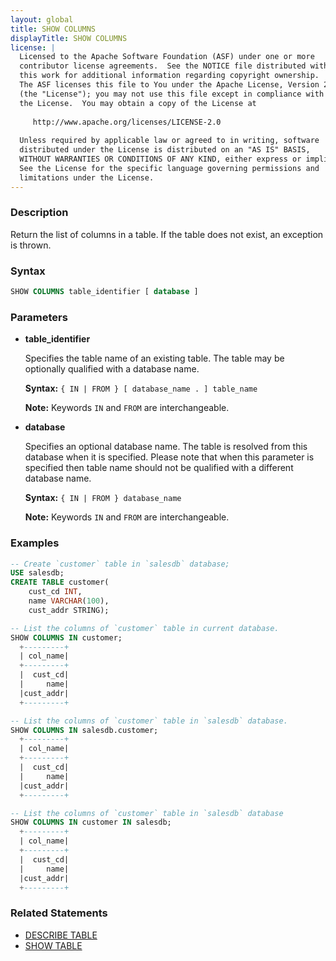 ```yaml
---
layout: global
title: SHOW COLUMNS
displayTitle: SHOW COLUMNS
license: |
  Licensed to the Apache Software Foundation (ASF) under one or more
  contributor license agreements.  See the NOTICE file distributed with
  this work for additional information regarding copyright ownership.
  The ASF licenses this file to You under the Apache License, Version 2.0
  (the "License"); you may not use this file except in compliance with
  the License.  You may obtain a copy of the License at
 
     http://www.apache.org/licenses/LICENSE-2.0
 
  Unless required by applicable law or agreed to in writing, software
  distributed under the License is distributed on an "AS IS" BASIS,
  WITHOUT WARRANTIES OR CONDITIONS OF ANY KIND, either express or implied.
  See the License for the specific language governing permissions and
  limitations under the License.
---
```


### Description

Return the list of columns in a table. If the table does not exist, an exception is thrown.

### Syntax

```sql
SHOW COLUMNS table_identifier [ database ]
```

### Parameters

* **table_identifier**

    Specifies the table name of an existing table. The table may be optionally qualified
    with a database name.

    **Syntax:** `{ IN | FROM } [ database_name . ] table_name`

    **Note:** Keywords `IN` and `FROM` are interchangeable.

* **database**

    Specifies an optional database name. The table is resolved from this database when it
    is specified. Please note that when this parameter is specified then table
    name should not be qualified with a different database name. 

    **Syntax:** `{ IN | FROM } database_name`

    **Note:** Keywords `IN` and `FROM` are interchangeable.

### Examples

```sql
-- Create `customer` table in `salesdb` database;
USE salesdb;
CREATE TABLE customer(
    cust_cd INT,
    name VARCHAR(100),
    cust_addr STRING);

-- List the columns of `customer` table in current database.
SHOW COLUMNS IN customer;
  +---------+
  | col_name|
  +---------+
  |  cust_cd|
  |     name|
  |cust_addr|
  +---------+

-- List the columns of `customer` table in `salesdb` database.
SHOW COLUMNS IN salesdb.customer;
  +---------+
  | col_name|
  +---------+
  |  cust_cd|
  |     name|
  |cust_addr|
  +---------+

-- List the columns of `customer` table in `salesdb` database
SHOW COLUMNS IN customer IN salesdb;
  +---------+
  | col_name|
  +---------+
  |  cust_cd|
  |     name|
  |cust_addr|
  +---------+
```

### Related Statements

* [DESCRIBE TABLE](sql-ref-syntax-aux-describe-table.html)
* [SHOW TABLE](sql-ref-syntax-aux-show-table.html)
